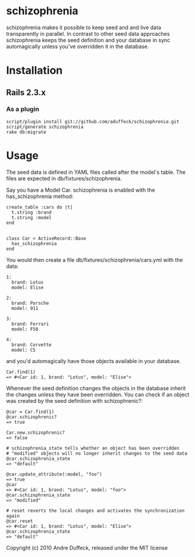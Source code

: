 # schizophrenia

schizophrenia makes it possible to keep seed and and live data transparently in parallel. In contrast to other seed data
approaches schizophrenia keeps the seed definition and your database in sync automagically unless you've overridden it
in the database.

# Installation

## Rails 2.3.x
### As a plugin
    script/plugin install git://github.com/aduffeck/schizophrenia.git
    script/generate schizophrenia
    rake db:migrate

# Usage

The seed data is defined in YAML files called after the model's table. The files are expected in db/fixtures/schizophrenia.

Say you have a Model Car. schizophrenia is enabled with the has_schizophrenia method:

    create_table :cars do |t|
      t.string :brand
      t.string :model
    end


    class Car < ActiveRecord::Base
      has_schizophrenia
    end

You would then create a file db/fixtures/schizophrenia/cars.yml with the data:

    1:
      brand: Lotus
      model: Elise

    2:
      brand: Porsche
      model: 911

    3:
      brand: Ferrari
      model: F50

    4:
      brand: Corvette
      model: C5

and you'd automagically have those objects available in your database.

    Car.find(1)
    => #<Car id: 1, brand: "Lotus", model: "Elise">

Whenever the seed definition changes the objects in the database inherit the changes unless they have been overridden.
You can check if an object was created by the seed definition with schizophrenic?:

    @car = Car.find(1)
    @car.schizophrenic?
    => true

    Car.new.schizophrenic?
    => false

    # schizophrenia_state tells whether an object has been overridden
    # "modified" objects will no longer inherit changes to the seed data
    @car.schizophrenia_state
    => "default"

    @car.update_attribute(:model, "foo")
    => true
    @car
    => #<Car id: 1, brand: "Lotus", model: "foo">
    @car.schizophrenia_state
    => "modified"

    # reset reverts the local changes and activates the synchronization again
    @car.reset
    => #<Car id: 1, brand: "Lotus", model: "Elise">
    @car.schizophrenia_state
    => "default"


Copyright (c) 2010 Andre Duffeck, released under the MIT license
